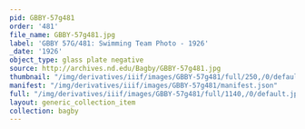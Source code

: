 ```yaml
---
pid: GBBY-57g481
order: '481'
file_name: GBBY-57g481.jpg
label: 'GBBY 57G/481: Swimming Team Photo - 1926'
_date: '1926'
object_type: glass plate negative
source: http://archives.nd.edu/Bagby/GBBY-57g481.jpg
thumbnail: "/img/derivatives/iiif/images/GBBY-57g481/full/250,/0/default.jpg"
manifest: "/img/derivatives/iiif/images/GBBY-57g481/manifest.json"
full: "/img/derivatives/iiif/images/GBBY-57g481/full/1140,/0/default.jpg"
layout: generic_collection_item
collection: bagby
---
```


